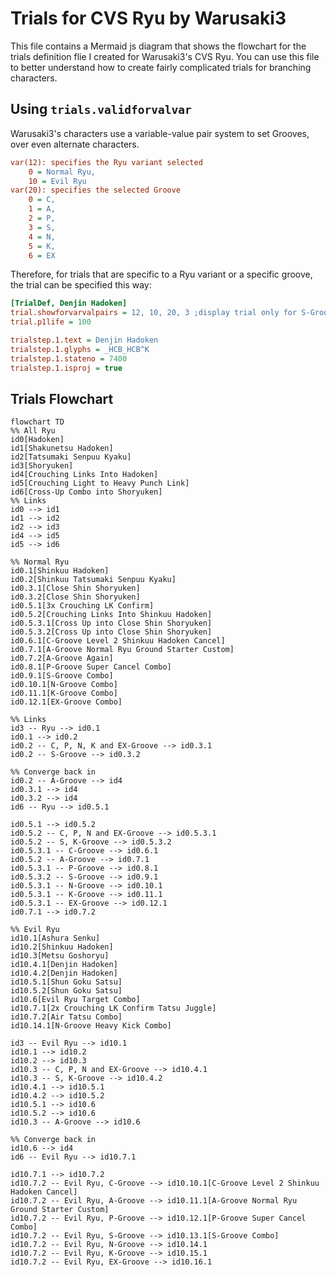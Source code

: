# Trials for CVS Ryu by Warusaki3
This file contains a Mermaid js diagram that shows the flowchart for the trials definition flie I created for Warusaki3's CVS Ryu. 
You can use this file to better understand how to create fairly complicated trials for branching characters.

## Using `trials.validforvalvar`
Warusaki3's characters use a variable-value pair system to set Grooves, over even alternate characters.

```ini
var(12): specifies the Ryu variant selected
    0 = Normal Ryu,
    10 = Evil Ryu
var(20): specifies the selected Groove 
    0 = C,
    1 = A,
    2 = P,
    3 = S,
    4 = N,
    5 = K,
    6 = EX
```

Therefore, for trials that are specific to a Ryu variant or a specific groove, the trial can be specified this way:

```ini
[TrialDef, Denjin Hadoken] 
trial.showforvarvalpairs = 12, 10, 20, 3 ;display trial only for S-Groove Evil Ryu
trial.p1life = 100

trialstep.1.text = Denjin Hadoken
trialstep.1.glyphs = _HCB_HCB^K
trialstep.1.stateno = 7400
trialstep.1.isproj = true
```

## Trials Flowchart

```mermaid
flowchart TD
%% All Ryu
id0[Hadoken]
id1[Shakunetsu Hadoken]
id2[Tatsumaki Senpuu Kyaku]
id3[Shoryuken]
id4[Crouching Links Into Hadoken]
id5[Crouching Light to Heavy Punch Link]
id6[Cross-Up Combo into Shoryuken]
%% Links
id0 --> id1
id1 --> id2
id2 --> id3
id4 --> id5
id5 --> id6

%% Normal Ryu
id0.1[Shinkuu Hadoken]
id0.2[Shinkuu Tatsumaki Senpuu Kyaku]
id0.3.1[Close Shin Shoryuken]
id0.3.2[Close Shin Shoryuken]
id0.5.1[3x Crouching LK Confirm]
id0.5.2[Crouching Links Into Shinkuu Hadoken]
id0.5.3.1[Cross Up into Close Shin Shoryuken]
id0.5.3.2[Cross Up into Close Shin Shoryuken]
id0.6.1[C-Groove Level 2 Shinkuu Hadoken Cancel]
id0.7.1[A-Groove Normal Ryu Ground Starter Custom]
id0.7.2[A-Groove Again]
id0.8.1[P-Groove Super Cancel Combo]
id0.9.1[S-Groove Combo]
id0.10.1[N-Groove Combo]
id0.11.1[K-Groove Combo]
id0.12.1[EX-Groove Combo]

%% Links
id3 -- Ryu --> id0.1
id0.1 --> id0.2
id0.2 -- C, P, N, K and EX-Groove --> id0.3.1
id0.2 -- S-Groove --> id0.3.2

%% Converge back in
id0.2 -- A-Groove --> id4
id0.3.1 --> id4
id0.3.2 --> id4
id6 -- Ryu --> id0.5.1

id0.5.1 --> id0.5.2
id0.5.2 -- C, P, N and EX-Groove --> id0.5.3.1
id0.5.2 -- S, K-Groove --> id0.5.3.2
id0.5.3.1 -- C-Groove --> id0.6.1
id0.5.2 -- A-Groove --> id0.7.1
id0.5.3.1 -- P-Groove --> id0.8.1
id0.5.3.2 -- S-Groove --> id0.9.1
id0.5.3.1 -- N-Groove --> id0.10.1
id0.5.3.1 -- K-Groove --> id0.11.1
id0.5.3.1 -- EX-Groove --> id0.12.1
id0.7.1 --> id0.7.2

%% Evil Ryu
id10.1[Ashura Senku]
id10.2[Shinkuu Hadoken]
id10.3[Metsu Goshoryu]
id10.4.1[Denjin Hadoken]
id10.4.2[Denjin Hadoken]
id10.5.1[Shun Goku Satsu]
id10.5.2[Shun Goku Satsu]
id10.6[Evil Ryu Target Combo]
id10.7.1[2x Crouching LK Confirm Tatsu Juggle]
id10.7.2[Air Tatsu Combo]
id10.14.1[N-Groove Heavy Kick Combo]

id3 -- Evil Ryu --> id10.1
id10.1 --> id10.2
id10.2 --> id10.3
id10.3 -- C, P, N and EX-Groove --> id10.4.1
id10.3 -- S, K-Groove --> id10.4.2
id10.4.1 --> id10.5.1
id10.4.2 --> id10.5.2
id10.5.1 --> id10.6
id10.5.2 --> id10.6
id10.3 -- A-Groove --> id10.6

%% Converge back in
id10.6 --> id4
id6 -- Evil Ryu --> id10.7.1

id10.7.1 --> id10.7.2
id10.7.2 -- Evil Ryu, C-Groove --> id10.10.1[C-Groove Level 2 Shinkuu Hadoken Cancel]
id10.7.2 -- Evil Ryu, A-Groove --> id10.11.1[A-Groove Normal Ryu Ground Starter Custom]
id10.7.2 -- Evil Ryu, P-Groove --> id10.12.1[P-Groove Super Cancel Combo]
id10.7.2 -- Evil Ryu, S-Groove --> id10.13.1[S-Groove Combo]
id10.7.2 -- Evil Ryu, N-Groove --> id10.14.1
id10.7.2 -- Evil Ryu, K-Groove --> id10.15.1
id10.7.2 -- Evil Ryu, EX-Groove --> id10.16.1
```